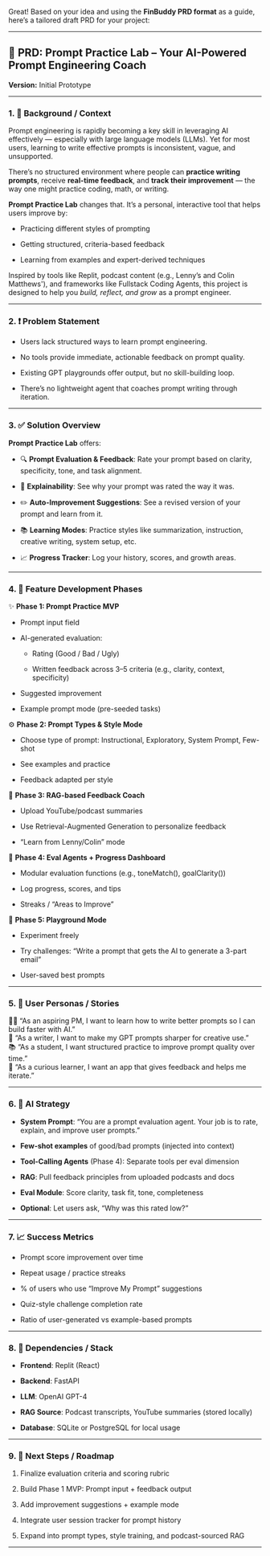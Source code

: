Great\! Based on your idea and using the **FinBuddy PRD format** as a guide, here’s a tailored draft PRD for your project:

---

## **📏 PRD: Prompt Practice Lab – Your AI-Powered Prompt Engineering Coach**

**Version:** Initial Prototype

---

### **1\. 󰧤 Background / Context**

Prompt engineering is rapidly becoming a key skill in leveraging AI effectively — especially with large language models (LLMs). Yet for most users, learning to write effective prompts is inconsistent, vague, and unsupported.

There’s no structured environment where people can **practice writing prompts**, receive **real-time feedback**, and **track their improvement** — the way one might practice coding, math, or writing.

**Prompt Practice Lab** changes that. It’s a personal, interactive tool that helps users improve by:

* Practicing different styles of prompting

* Getting structured, criteria-based feedback

* Learning from examples and expert-derived techniques

Inspired by tools like Replit, podcast content (e.g., Lenny’s and Colin Matthews'), and frameworks like Fullstack Coding Agents, this project is designed to help you *build, reflect, and grow* as a prompt engineer.

---

### **2\. ❗ Problem Statement**

* Users lack structured ways to learn prompt engineering.

* No tools provide immediate, actionable feedback on prompt quality.

* Existing GPT playgrounds offer output, but no skill-building loop.

* There’s no lightweight agent that coaches prompt writing through iteration.

---

### **3\. ✅ Solution Overview**

**Prompt Practice Lab** offers:

* 🔍 **Prompt Evaluation & Feedback**: Rate your prompt based on clarity, specificity, tone, and task alignment.

* 🧠 **Explainability**: See why your prompt was rated the way it was.

* ✏️ **Auto-Improvement Suggestions**: See a revised version of your prompt and learn from it.

* 📚 **Learning Modes**: Practice styles like summarization, instruction, creative writing, system setup, etc.

* 📈 **Progress Tracker**: Log your history, scores, and growth areas.

---

### **4\. 🔧 Feature Development Phases**

✨ **Phase 1: Prompt Practice MVP**

* Prompt input field

* AI-generated evaluation:

  * Rating (Good / Bad / Ugly)

  * Written feedback across 3–5 criteria (e.g., clarity, context, specificity)

* Suggested improvement

* Example prompt mode (pre-seeded tasks)

⚙️ **Phase 2: Prompt Types & Style Mode**

* Choose type of prompt: Instructional, Exploratory, System Prompt, Few-shot

* See examples and practice

* Feedback adapted per style

📡 **Phase 3: RAG-based Feedback Coach**

* Upload YouTube/podcast summaries

* Use Retrieval-Augmented Generation to personalize feedback

* “Learn from Lenny/Colin” mode

🧪 **Phase 4: Eval Agents \+ Progress Dashboard**

* Modular evaluation functions (e.g., toneMatch(), goalClarity())

* Log progress, scores, and tips

* Streaks / “Areas to Improve”

🚀 **Phase 5: Playground Mode**

* Experiment freely

* Try challenges: “Write a prompt that gets the AI to generate a 3-part email”

* User-saved best prompts

---

### **5\. 👥 User Personas / Stories**

🧑‍💻 “As an aspiring PM, I want to learn how to write better prompts so I can build faster with AI.”  
 📝 “As a writer, I want to make my GPT prompts sharper for creative use.”  
 📚 “As a student, I want structured practice to improve prompt quality over time.”  
 🧠 “As a curious learner, I want an app that gives feedback and helps me iterate.”

---

### **6\. 🧠 AI Strategy**

* **System Prompt**: “You are a prompt evaluation agent. Your job is to rate, explain, and improve user prompts.”

* **Few-shot examples** of good/bad prompts (injected into context)

* **Tool-Calling Agents** (Phase 4): Separate tools per eval dimension

* **RAG**: Pull feedback principles from uploaded podcasts and docs

* **Eval Module**: Score clarity, task fit, tone, completeness

* **Optional**: Let users ask, “Why was this rated low?”

---

### **7\. 📈 Success Metrics**

* Prompt score improvement over time

* Repeat usage / practice streaks

* % of users who use “Improve My Prompt” suggestions

* Quiz-style challenge completion rate

* Ratio of user-generated vs example-based prompts

---

### **8\. 🔗 Dependencies / Stack**

* **Frontend**: Replit (React)

* **Backend**: FastAPI

* **LLM**: OpenAI GPT-4

* **RAG Source**: Podcast transcripts, YouTube summaries (stored locally)

* **Database**: SQLite or PostgreSQL for local usage

---

### **9\. 🚣 Next Steps / Roadmap**

1. Finalize evaluation criteria and scoring rubric

2. Build Phase 1 MVP: Prompt input \+ feedback output

3. Add improvement suggestions \+ example mode

4. Integrate user session tracker for prompt history

5. Expand into prompt types, style training, and podcast-sourced RAG

---


